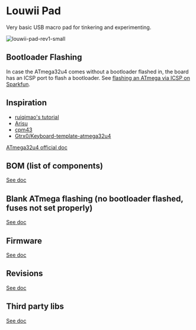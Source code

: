 # Louwii Pad

Very basic USB macro pad for tinkering and experimenting.

![louwii-pad-rev1-small](https://user-images.githubusercontent.com/2750789/74600798-5a8a3e00-504b-11ea-8a32-b643b5627b3e.jpg)

## Bootloader Flashing

In case the ATmega32u4 comes without a bootloader flashed in, the board has an ICSP port to flash a bootloader. See [flashing an ATmega via ICSP on Sparkfun](https://learn.sparkfun.com/tutorials/installing-an-arduino-bootloader/all).

## Inspiration

* [ruiqimao's tutorial](https://github.com/ruiqimao/keyboard-pcb-guide)
* [Arisu](https://github.com/FateNozomi/arisu-pcb)
* [cpm43](https://github.com/Gtrx0/cpm43)
* [Gtrx0/Keyboard-template-atmega32u4](https://github.com/Gtrx0/Keyboard-template-atmega32u4)

[ATmega32u4 official doc](http://ww1.microchip.com/downloads/en/devicedoc/atmel-7766-8-bit-avr-atmega16u4-32u4_datasheet.pdf)

## BOM (list of components)

[See doc](BOM.md)

## Blank ATmega flashing (no bootloader flashed, fuses not set properly)

[See doc](ATMEGA.md)

## Firmware

[See doc](FIRMWARE.md)

## Revisions

[See doc](REVISIONS.md)

## Third party libs

[See doc](LIBS.md)
